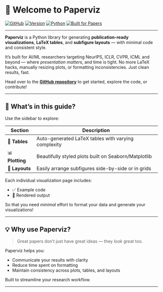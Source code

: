 # 📄 Welcome to **Paperviz**

[![GitHub](https://img.shields.io/badge/GitHub-Repo-181717?logo=github)](https://github.com/lars-quaedvlieg/paperviz) [![Version](https://img.shields.io/badge/version-0.1.0-orange)](https://github.com/lars-quaedvlieg/paperviz/releases) [![Python](https://img.shields.io/badge/python-3.10%2B-blue.svg)](https://www.python.org/) [![Built for Papers](https://img.shields.io/badge/built%20for-AI%20papers-ff69b4)](https://github.com/lars-quaedvlieg/paperviz)

---

**Paperviz** is a Python library for generating **publication-ready visualizations**, **LaTeX tables**, and **subfigure
layouts** — with minimal code and consistent style. 

It’s built for AI/ML researchers targeting NeurIPS, ICLR, CVPR, ICML and beyond — where *presentation matters*, and time
is tight. No more LaTeX hacks, manually resizing plots, or formatting inconsistencies. Just clean results, fast.

Head over to the [**GitHub repository**](https://github.com/lars-quaedvlieg/paperviz) to get started, explore the code, or contribute!

---

## 🧭 What’s in this guide?

Use the sidebar to explore:

| Section         | Description                                                      |
|-----------------|------------------------------------------------------------------|
| 🧾 **Tables**   | Auto-generated LaTeX tables with varying complexity              |
| 📊 **Plotting** | Beautifully styled plots built on Seaborn/Matplotlib             |
| 🧩 **Layouts**  | Easily arrange subfigures side-by-side or in grids |

Each individual visualization page includes:

- ✅ Example code
- 📸 Rendered output

So that you need *minimal* effort to format your data and generate your visualizations!

---

## 💡 Why use Paperviz?

> Great papers don’t just have great ideas — they *look* great too.

Paperviz helps you:

- Communicate your results with clarity
- Reduce time spent on formatting
- Maintain consistency across plots, tables, and layouts

Built to streamline your research workflow.

---